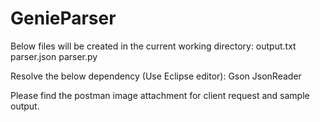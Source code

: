 # GenieParser

Below files will be created in the current working directory:
  output.txt
  parser.json
  parser.py

Resolve the below dependency (Use Eclipse editor):
  Gson
  JsonReader
  
Please find the postman image attachment for client request and sample output.
